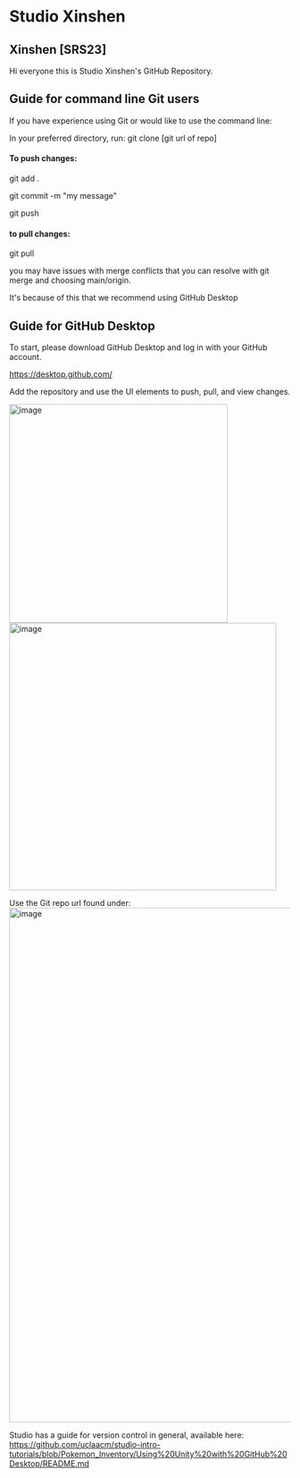 # Studio Xinshen

##  Xinshen [SRS23]


Hi everyone this is Studio Xinshen's GitHub Repository.

## Guide for command line Git users

If you have experience using Git or would like to use the command line:

In your preferred directory, run:
git clone [git url of repo]

#### To push changes:

git add .  

git commit -m "my message"  

git push 


#### to pull changes:

git pull

you may have issues with merge conflicts that you can resolve with git merge and choosing main/origin.

It's because of this that we recommend using GitHub Desktop


## Guide for GitHub Desktop

To start, please download GitHub Desktop and log in with your GitHub account.  

https://desktop.github.com/

Add the repository and use the UI elements to push, pull, and view changes.  

<img width="391" alt="image" src="https://user-images.githubusercontent.com/43794047/214461290-08efb280-4fb1-4e17-95fb-32cc42748c2d.png">  

<img width="478" alt="image" src="https://user-images.githubusercontent.com/43794047/214461322-bcb2e823-8732-419e-a9ca-8caefc709cb4.png">  

Use the Git repo url found under:  
<img width="920" alt="image" src="https://user-images.githubusercontent.com/43794047/214461419-cb9aad4c-ce6d-45ca-9e69-d12a209492da.png">


Studio has a guide for version control in general, available here:
https://github.com/uclaacm/studio-intro-tutorials/blob/Pokemon_Inventory/Using%20Unity%20with%20GitHub%20Desktop/README.md

